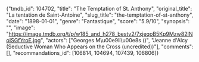 {"tmdb_id": 104702, "title": "The Temptation of St. Anthony", "original_title": "La tentation de Saint-Antoine", "slug_title": "the-temptation-of-st-anthony", "date": "1898-01-01", "genre": "Fantastique", "score": "5.9/10", "synopsis": "", "image": "https://image.tmdb.org/t/p/w185_and_h278_bestv2/7xjeqoB5Kp9Mzw82INoISGfYroE.jpg", "actors": ["Georges M\u00e9li\u00e8s ()", "Jeanne d'Alcy (Seductive Woman Who Appears on the Cross (uncredited))"], "comments": [], "recommandations_id": [106814, 104694, 107439, 106806]}